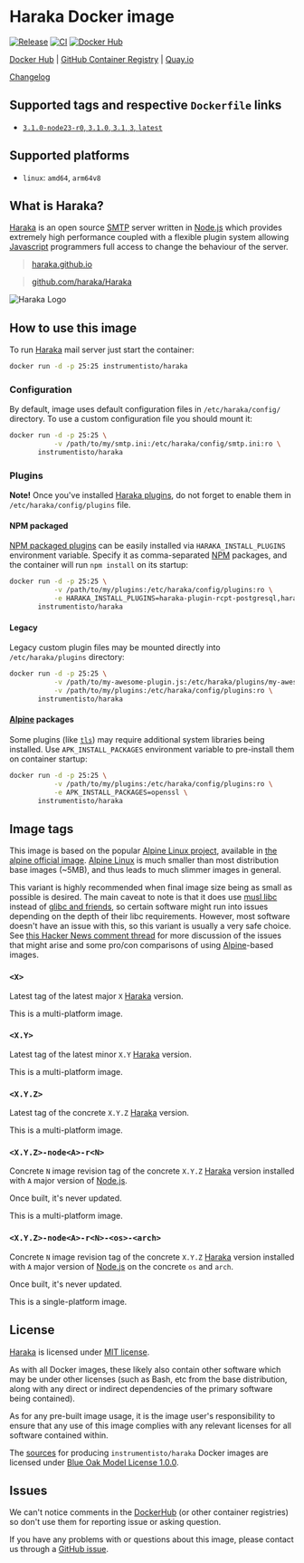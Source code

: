 Haraka Docker image
===================

[![Release](https://img.shields.io/github/v/release/instrumentisto/haraka-docker-image "Release")](https://github.com/instrumentisto/haraka-docker-image/releases)
[![CI](https://github.com/instrumentisto/haraka-docker-image/workflows/CI/badge.svg?branch=main "CI")](https://github.com/instrumentisto/haraka-docker-image/actions?query=workflow%3ACI+branch%3Amain)
[![Docker Hub](https://img.shields.io/docker/pulls/instrumentisto/haraka?label=Docker%20Hub%20pulls "Docker Hub pulls")](https://hub.docker.com/r/instrumentisto/haraka)

[Docker Hub](https://hub.docker.com/r/instrumentisto/haraka)
| [GitHub Container Registry](https://github.com/orgs/instrumentisto/packages/container/package/haraka)
| [Quay.io](https://quay.io/repository/instrumentisto/haraka)

[Changelog](https://github.com/instrumentisto/haraka-docker-image/blob/main/CHANGELOG.md)




## Supported tags and respective `Dockerfile` links

- [`3.1.0-node23-r0`, `3.1.0`, `3.1`, `3`, `latest`][d1]




## Supported platforms

- `linux`: `amd64`, `arm64v8`




## What is Haraka?

[Haraka] is an open source [SMTP] server written in [Node.js] which provides extremely high performance coupled with a flexible plugin system allowing [Javascript] programmers full access to change the behaviour of the server.

> [haraka.github.io][Haraka]

> [github.com/haraka/Haraka](https://github.com/haraka/Haraka)

![Haraka Logo](https://haraka.github.io/logo-dark.svg "Haraka Logo") 




## How to use this image

To run [Haraka] mail server just start the container:
```bash
docker run -d -p 25:25 instrumentisto/haraka
```


### Configuration

By default, image uses default configuration files in `/etc/haraka/config/` directory. To use a custom configuration file you should mount it:
```bash
docker run -d -p 25:25 \
           -v /path/to/my/smtp.ini:/etc/haraka/config/smtp.ini:ro \
       instrumentisto/haraka
```


### Plugins

__Note!__ Once you've installed [Haraka plugins][1], do not forget to enable them in `/etc/haraka/config/plugins` file.

#### NPM packaged

[NPM packaged plugins][2] can be easily installed via `HARAKA_INSTALL_PLUGINS` environment variable. Specify it as comma-separated [NPM] packages, and the container will run `npm install` on its startup:
```bash
docker run -d -p 25:25 \
           -v /path/to/my/plugins:/etc/haraka/config/plugins:ro \
           -e HARAKA_INSTALL_PLUGINS=haraka-plugin-rcpt-postgresql,haraka-plugin-auth-enc-file@1.0 \
       instrumentisto/haraka
```

#### Legacy

Legacy custom plugin files may be mounted directly into `/etc/haraka/plugins` directory:
```bash
docker run -d -p 25:25 \
           -v /path/to/my-awesome-plugin.js:/etc/haraka/plugins/my-awesome-plugin.js:ro \
           -v /path/to/my/plugins:/etc/haraka/config/plugins:ro \
       instrumentisto/haraka
```

#### [Alpine][11] packages

Some plugins (like [`tls`][3]) may require additional system libraries being installed. Use `APK_INSTALL_PACKAGES` environment variable to pre-install them on container startup:
```bash
docker run -d -p 25:25 \
           -v /path/to/my/plugins:/etc/haraka/config/plugins:ro \
           -e APK_INSTALL_PACKAGES=openssl \
       instrumentisto/haraka
```




## Image tags

This image is based on the popular [Alpine Linux project][11], available in [the alpine official image][12]. [Alpine Linux][11] is much smaller than most distribution base images (~5MB), and thus leads to much slimmer images in general.

This variant is highly recommended when final image size being as small as possible is desired. The main caveat to note is that it does use [musl libc][13] instead of [glibc and friends][14], so certain software might run into issues depending on the depth of their libc requirements. However, most software doesn't have an issue with this, so this variant is usually a very safe choice. See [this Hacker News comment thread][15] for more discussion of the issues that might arise and some pro/con comparisons of using [Alpine][11]-based images.


### `<X>`

Latest tag of the latest major `X` [Haraka] version.

This is a multi-platform image.


### `<X.Y>`

Latest tag of the latest minor `X.Y` [Haraka] version.

This is a multi-platform image.


### `<X.Y.Z>`

Latest tag of the concrete `X.Y.Z` [Haraka] version.

This is a multi-platform image.


### `<X.Y.Z>-node<A>-r<N>`

Concrete `N` image revision tag of the concrete `X.Y.Z` [Haraka] version installed with `A` major version of [Node.js].

Once built, it's never updated.

This is a multi-platform image.


### `<X.Y.Z>-node<A>-r<N>-<os>-<arch>`

Concrete `N` image revision tag of the concrete `X.Y.Z` [Haraka] version installed with `A` major version of [Node.js] on the concrete `os` and `arch`.

Once built, it's never updated.

This is a single-platform image.




## License

[Haraka] is licensed under [MIT license][91].

As with all Docker images, these likely also contain other software which may be under other licenses (such as Bash, etc from the base distribution, along with any direct or indirect dependencies of the primary software being contained).

As for any pre-built image usage, it is the image user's responsibility to ensure that any use of this image complies with any relevant licenses for all software contained within.

The [sources][92] for producing `instrumentisto/haraka` Docker images are licensed under [Blue Oak Model License 1.0.0][93].




## Issues

We can't notice comments in the [DockerHub] (or other container registries) so don't use them for reporting issue or asking question.

If you have any problems with or questions about this image, please contact us through a [GitHub issue][101].




[DockerHub]: https://hub.docker.com
[Javascript]: https://javascript.com
[Haraka]: https://haraka.github.io
[Node.js]: https://nodejs.org
[NPM]: https://www.npmjs.com
[SMTP]: https://en.wikipedia.org/wiki/Simple_Mail_Transfer_Protocol

[1]: https://haraka.github.io/core/Plugins
[2]: https://haraka.github.io/core/Plugins#plugins-as-modules
[3]: https://haraka.github.io/plugins/tls
[11]: http://alpinelinux.org
[12]: https://hub.docker.com/_/alpine
[13]: http://www.musl-libc.org
[14]: http://www.etalabs.net/compare_libcs.html
[15]: https://news.ycombinator.com/item?id=10782897
[91]: https://github.com/haraka/Haraka/blob/master/LICENSE
[92]: https://github.com/instrumentisto/haraka-docker-image
[93]: https://github.com/instrumentisto/haraka-docker-image/blob/main/LICENSE.md
[101]: https://github.com/instrumentisto/haraka-docker-image/issues

[d1]: https://github.com/instrumentisto/haraka-docker-image/blob/main/Dockerfile
